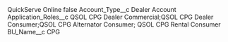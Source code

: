 <?xml version="1.0" encoding="UTF-8"?>
<CustomMetadata xmlns="http://soap.sforce.com/2006/04/metadata" xmlns:xsi="http://www.w3.org/2001/XMLSchema-instance" xmlns:xsd="http://www.w3.org/2001/XMLSchema">
    <label>QuickServe Online</label>
    <protected>false</protected>
    <values>
        <field>Account_Type__c</field>
        <value xsi:type="xsd:string">Dealer Account</value>
    </values>
    <values>
        <field>Application_Roles__c</field>
        <value xsi:type="xsd:string">QSOL CPG Dealer Commercial;QSOL CPG Dealer Consumer;QSOL CPG Alternator Consumer; QSOL CPG Rental Consumer</value>
    </values>
    <values>
        <field>BU_Name__c</field>
        <value xsi:type="xsd:string">CPG</value>
    </values>
</CustomMetadata>
